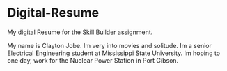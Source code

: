 # Digital-Resume
My digital Resume for the Skill Builder assignment.

My name is Clayton Jobe. Im very into movies and solitude. Im a senior Electrical Engineering student at Mississippi State University. Im hoping to one day, work for the Nuclear Power Station in Port Gibson. 
